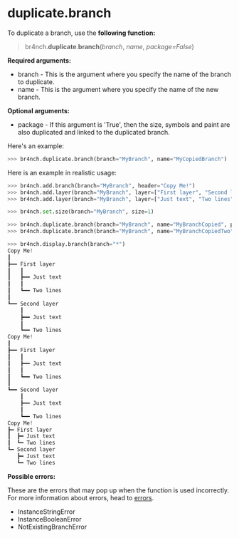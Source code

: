 # duplicate.branch

To duplicate a branch, use the **following function:**

> br4nch.**duplicate**.**branch**(*branch*, *name*, *package=False*)

**Required arguments:**

- branch - This is the argument where you specify the name of the branch to duplicate.
- name - This is the argument where you specify the name of the new branch.

**Optional arguments:**

- package - If this argument is 'True', then the size, symbols and paint are also duplicated and linked to the duplicated branch.

Here's an example:

```python
>>> br4nch.duplicate.branch(branch="MyBranch", name="MyCopiedBranch")
```

Here is an example in realistic usage:

```python
>>> br4nch.add.branch(branch="MyBranch", header="Copy Me!")
>>> br4nch.add.layer(branch="MyBranch", layer=["First layer", "Second layer"], position="0")
>>> br4nch.add.layer(branch="MyBranch", layer=["Just text", "Two lines"], position="*")

>>> br4nch.set.size(branch="MyBranch", size=1)

>>> br4nch.duplicate.branch(branch="MyBranch", name="MyBranchCopied", package=True)
>>> br4nch.duplicate.branch(branch="MyBranch", name="MyBranchCopiedTwo")

>>> br4nch.display.branch(branch="*")
Copy Me!
┃
┣━━ First layer
┃   ┃
┃   ┣━━ Just text
┃   ┃
┃   ┗━━ Two lines
┃
┗━━ Second layer
    ┃
    ┣━━ Just text
    ┃
    ┗━━ Two lines
Copy Me!
┃
┣━━ First layer
┃   ┃
┃   ┣━━ Just text
┃   ┃
┃   ┗━━ Two lines
┃
┗━━ Second layer
    ┃
    ┣━━ Just text
    ┃
    ┗━━ Two lines
Copy Me!
┣━ First layer
┃  ┣━ Just text
┃  ┗━ Two lines
┗━ Second layer
   ┣━ Just text
   ┗━ Two lines
```

**Possible errors:**

These are the errors that may pop up when the function is used incorrectly. For more information about errors, head to [errors](../../guides/errors.md).

- InstanceStringError
- InstanceBooleanError
- NotExistingBranchError

